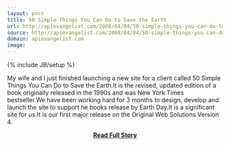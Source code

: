 ```yaml
---
layout: post
title: 50 Simple Things You Can Do to Save the Earth
url: http://apievangelist.com/2008/04/04/50-simple-things-you-can-do-to-save-the-earth/
source: http://apievangelist.com/2008/04/04/50-simple-things-you-can-do-to-save-the-earth/
domain: apievangelist.com
image: 
---
```

{% include JB/setup %}<p>My wife and I just finished launching a new site for a client called 50 Simple Things You Can Do to Save the Earth.It is the revised, updated edition of a book originally released in the 1990s and was New York Times bestseller.We have been working hard for 3 months to design, develop and launch the site to support he books release by Earth Day.It is a significant site for us.It is our first major release on the Original Web Solutions Version 4.</p>
<center><p><a href="http://apievangelist.com/2008/04/04/50-simple-things-you-can-do-to-save-the-earth/" style='padding:25px; font-sze:18px; font-weight: bold;'>Read Full Story</a></p></center>
